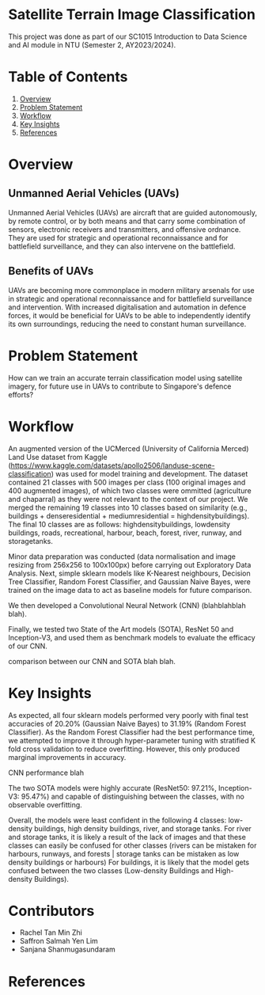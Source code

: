 # Satellite Terrain Image Classification

This project was done as part of our SC1015 Introduction to Data Science and AI module in NTU (Semester 2, AY2023/2024).

# Table of Contents

1. [Overview](#overview)
2. [Problem Statement](#problem)
3. [Workflow](#workflow)
4. [Key Insights](#insights)
5. [References](#references)

<a id="overview"></a>

# Overview

## Unmanned Aerial Vehicles (UAVs)

Unmanned Aerial Vehicles (UAVs) are aircraft that are guided autonomously, by remote control, or by both means and that carry some combination of sensors, electronic receivers and transmitters, and offensive ordnance. They are used for strategic and operational reconnaissance and for battlefield surveillance, and they can also intervene on the battlefield.

## Benefits of UAVs
UAVs are becoming more commonplace in modern military arsenals for use in strategic and operational reconnaissance and for battlefield surveillance and intervention. With increased digitalisation and automation in defence forces, it would be beneficial for UAVs to be able to independently identify its own surroundings, reducing the need to constant human surveillance. 


<a id="problem"></a>

# Problem Statement

How can we train an accurate terrain classification model using satellite imagery, for future use in UAVs to contribute to Singapore's defence efforts?

<a id="workflow"></a>

# Workflow
An augmented version of the UCMerced (University of California Merced) Land Use dataset from Kaggle (https://www.kaggle.com/datasets/apollo2506/landuse-scene-classification) was used for model training and development. The dataset contained 21 classes with 500 images per class (100 original images and 400 augmented images), of which two classes were ommitted (agriculture and chaparral) as they were not relevant to the context of our project. We merged the remaining 19 classes into 10 classes based on similarity (e.g., buildings + denseresidential + mediumresidential = highdensitybuildings). The final 10 classes are as follows: highdensitybuildings, lowdensity buildings, roads, recreational, harbour, beach, forest, river, runway, and storagetanks. 

Minor data preparation was conducted (data normalisation and image resizing from 256x256 to 100x100px) before carrying out Exploratory Data Analysis. Next, simple sklearn models like K-Nearest neighbours, Decision Tree Classifier, Random Forest Classifier, and Gaussian Naive Bayes, were trained on the image data to act as baseline models for future comparison. 


We then developed a Convolutional Neural Network (CNN) (blahblahblah blah). 

Finally, we tested two State of the Art models (SOTA), ResNet 50 and Inception-V3, and used them as benchmark models to evaluate the efficacy of our CNN. 

comparison between our CNN and SOTA blah blah.



<a id="insights"></a>

# Key Insights

As expected, all four sklearn models performed very poorly with final test accuracies of 20.20% (Gaussian Naive Bayes) to 31.19% (Random Forest Classifier). As the Random Forest Classifier had the best performance time, we attempted to improve it through hyper-parameter tuning with stratified K fold cross validation to reduce overfitting. However, this only produced marginal improvements in accuracy. 

CNN performance blah 

The two SOTA models were highly accurate (ResNet50: 97.21%, Inception-V3: 95.47%) and capable of distinguishing between the classes, with no observable overfitting. 

Overall, the models were least confident in the following 4 classes: low-density buildings, high density buildings, river, and storage tanks. For river and storage tanks, it is likely a result of the lack of images and that these classes can easily be confused for other classes (rivers can be mistaken for harbours, runways, and forests | storage tanks can be mistaken as low density buildings or harbours)
For buildings, it is likely that the model gets confused between the two classes (Low-density Buildings and High-density Buildings).



# Contributors

- Rachel Tan Min Zhi
- Saffron Salmah Yen Lim
- Sanjana Shanmugasundaram

<a id="references"></a>

# References
